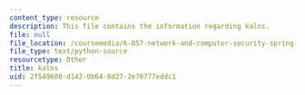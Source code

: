 ```yaml
---
content_type: resource
description: This file contains the information regarding kalns.
file: null
file_location: /coursemedia/6-857-network-and-computer-security-spring-2014/2f549600d1420b648d272e70777eddc1_kalns.py
file_type: text/python-source
resourcetype: Other
title: kalns
uid: 2f549600-d142-0b64-8d27-2e70777eddc1
---
```

